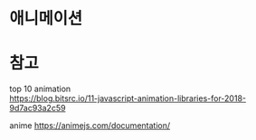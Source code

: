 # 애니메이션 



# 참고

top 10 animation  
https://blog.bitsrc.io/11-javascript-animation-libraries-for-2018-9d7ac93a2c59

anime
https://animejs.com/documentation/




